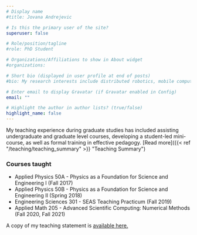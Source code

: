 ```yaml
---
# Display name
#title: Jovana Andrejevic

# Is this the primary user of the site?
superuser: false

# Role/position/tagline
#role: PhD Student

# Organizations/Affiliations to show in About widget
#organizations:

# Short bio (displayed in user profile at end of posts)
#bio: My research interests include distributed robotics, mobile computing and programmable matter.

# Enter email to display Gravatar (if Gravatar enabled in Config)
email: ""

# Highlight the author in author lists? (true/false)
highlight_name: false
---
```

My teaching experience during graduate studies has included assisting undergraduate and graduate level courses, developing a student-led mini-course, as well as formal training in effective pedagogy. [Read more]({{< ref "/teaching/teaching_summary" >}} "Teaching Summary")

### Courses taught

- Applied Physics 50A - Physics as a Foundation for Science and Engineering I (Fall 2017)
- Applied Physics 50B - Physics as a Foundation for Science and Engineering II (Spring 2018)
- Engineering Sciences 301 - SEAS Teaching Practicum (Fall 2019)
- Applied Math 205 - Advanced Scientific Computing: Numerical Methods (Fall 2020, Fall 2021)

A copy of my teaching statement is [available here.](uploads/teaching_statement.pdf)

